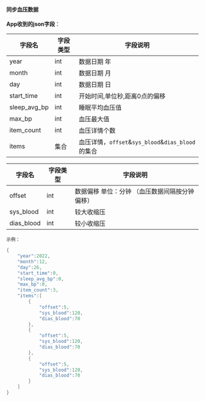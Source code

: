 #### 同步血压数据


**App收到的json字段**：

| 字段名       | 字段类型 | 字段说明                                          |
| ------------ | -------- | ------------------------------------------------- |
| year         | int      | 数据日期 年                                       |
| month        | int      | 数据日期 月                                       |
| day          | int      | 数据日期 日                                       |
| start_time   | int      | 开始时间,单位秒,距离0点的偏移                     |
| sleep_avg_bp | int      | 睡眠平均血压值                                    |
| max_bp       | int      | 血压最大值                                        |
| item_count   | int      | 血压详情个数                                      |
| items        | 集合     | 血压详情，`offset`&`sys_blood`&`dias_blood`的集合 |

| 字段名     | 字段类型 | 字段说明                                        |
| ---------- | -------- | ----------------------------------------------- |
| offset     | int      | 数据偏移 单位：分钟  （血压数据间隔按分钟偏移） |
| sys_blood  | int      | 较大收缩压                                      |
| dias_blood | int      | 较小收缩压                                      |

`示例：`

```c
{
    "year":2022,
    "month":12,
    "day":26,
    "start_time":0,
    "sleep_avg_bp":0,
    "max_bp":0,
    "item_count":3,
    "items":[
        {
            "offset":5,
            "sys_blood":120,
            "dias_blood":70
        },
        {
            "offset":5,
            "sys_blood":120,
            "dias_blood":70
        },
        {
            "offset":5,
            "sys_blood":120,
            "dias_blood":70
        }
    ]
}
```